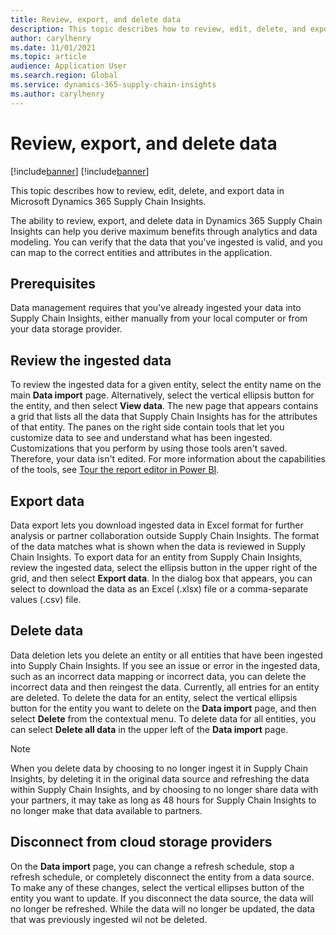 ```yaml
---
title: Review, export, and delete data
description: This topic describes how to review, edit, delete, and export data in Microsoft Dynamics 365 Supply Chain Insights.
author: carylhenry
ms.date: 11/01/2021
ms.topic: article
audience: Application User
ms.search.region: Global
ms.service: dynamics-365-supply-chain-insights
ms.author: carylhenry
---
```


# Review, export, and delete data

[!include[banner](includes/banner.md)]
[!include[banner](includes/preview-banner.md)]

This topic describes how to review, edit, delete, and export data in Microsoft Dynamics 365 Supply Chain Insights.

The ability to review, export, and delete data in Dynamics 365 Supply Chain Insights can help you derive maximum benefits through analytics and data modeling. You can verify that the data that you've ingested is valid, and you can map to the correct entities and attributes in the application.

## Prerequisites

Data management requires that you've already ingested your data into Supply Chain Insights, either manually from your local computer or from your data storage provider.

## Review the ingested data

To review the ingested data for a given entity, select the entity name on the main **Data import** page. Alternatively, select the vertical ellipsis button for the entity, and then select **View data**. The new page that appears contains a grid that lists all the data that Supply Chain Insights has for the attributes of that entity. The panes on the right side contain tools that let you customize data to see and understand what has been ingested. Customizations that you perform by using those tools aren't saved. Therefore, your data isn't edited. For more information about the capabilities of the tools, see [Tour the report editor in Power BI](/power-bi/create-reports/service-the-report-editor-take-a-tour).

## Export data

Data export lets you download ingested data in Excel format for further analysis or partner collaboration outside Supply Chain Insights. The format of the data matches what is shown when the data is reviewed in Supply Chain Insights. To export data for an entity from Supply Chain Insights, review the ingested data, select the ellipsis button in the upper right of the grid, and then select **Export data**. In the dialog box that appears, you can select to download the data as an Excel (.xlsx) file or a comma-separate values (.csv) file.


## Delete data

Data deletion lets you delete an entity or all entities that have been ingested into Supply Chain Insights. If you see an issue or error in the ingested data, such as an incorrect data mapping or incorrect data, you can delete the incorrect data and then reingest the data. Currently, all entries for an entity are deleted. To delete the data for an entity, select the vertical ellipsis button for the entity you want to delete on the **Data import** page, and then select **Delete** from the contextual menu. To delete data for all entities, you can select **Delete all data** in the upper left of the **Data import** page.

> [!NOTE]
> When you delete data by choosing to no longer ingest it in Supply Chain Insights, by deleting it in the original data source and refreshing the data within Supply Chain Insights, and by choosing to no longer share data with your partners, it may take as long as 48 hours for Supply Chain Insights to no longer make that data available to partners.


## Disconnect from cloud storage providers

On the **Data import** page, you can change a refresh schedule, stop a refresh schedule, or completely disconnect the entity from a data source. To make any of these changes, select the vertical ellipses button of the entity you want to update. If you disconnect the data source, the data will no longer be refreshed. While the data will no longer be updated, the data that was previously ingested wil not be deleted.

